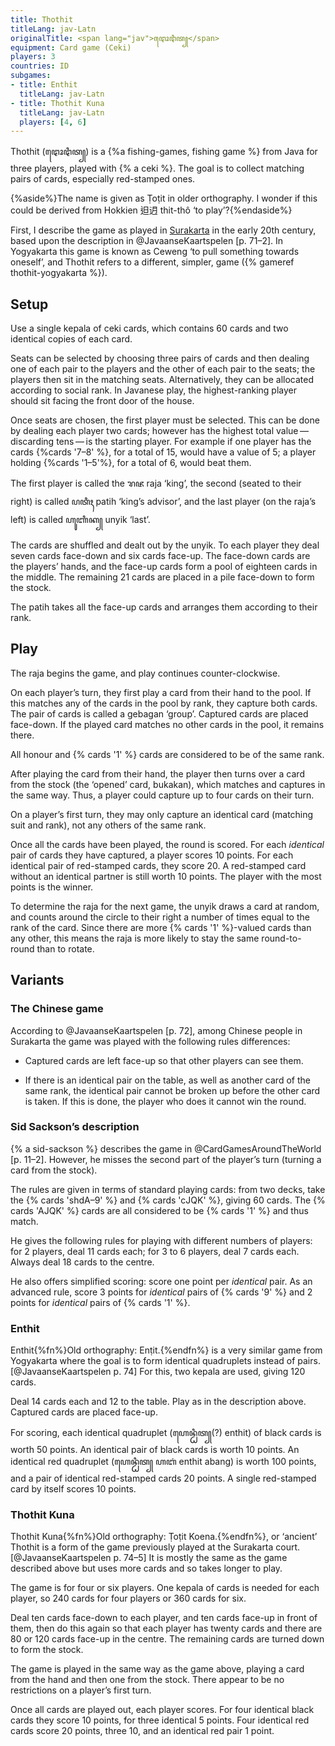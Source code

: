 ```yaml
---
title: Thothit
titleLang: jav-Latn
originalTitle: <span lang="jav">ꦛꦺꦴꦛꦶꦠ꧀</span>
equipment: Card game (Ceki)
players: 3
countries: ID
subgames:
- title: Enthit
  titleLang: jav-Latn
- title: Thothit Kuna
  titleLang: jav-Latn
  players: [4, 6]
---
```


<p class="lead">
<span lang="jav-Latn" class="noun aka">Thothit</span> (<span lang="jav" class="aka">ꦛꦺꦴꦛꦶꦠ꧀</span>) is a {%a fishing-games, fishing game %} from Java for three players,  played with {% a ceki %}. The goal is to collect matching pairs of cards, especially red-stamped ones.
</p>

{%aside%}The name is given as <span lang="jav-Latn" class="noun aka">Ṭoṭit</span> in older orthography. I wonder if this could be derived from Hokkien <span lang="nan">𨑨迌</span> <span lang="nan-Latn">thit-thô</span> ‘to play’?{%endaside%}

First, I describe the game as played in [Surakarta](https://en.wikipedia.org/wiki/Surakarta) in the early 20th century, based upon the description in @JavaanseKaartspelen [p. 71–2]. In Yogyakarta this game is known as <span lang="jav-Latn" class="noun aka">Ceweng</span> ‘to pull something towards oneself’, and <span lang="jav-Latn" class="noun">Thothit</span> refers to a different, simpler, game ({% gameref thothit-yogyakarta %}).

## Setup

Use a single <span lang="jav-Latn">kepala</span> of <span lang="jav-Latn">ceki</span> cards, which contains 60 cards and two identical copies of each card.

Seats can be selected by choosing three pairs of cards and then dealing one of each pair to the players and the other of each pair to the seats; the players then sit in the matching seats. Alternatively, they can be allocated according to social rank. In Javanese play, the highest-ranking player should sit facing the front door of the house.

Once seats are chosen, the first player must be selected. This can be done by dealing each player two cards; however has the highest total value — discarding tens — is the starting player. For example if one player has the cards {%cards '7–8' %}, for a total of 15, would have a value of 5; a player holding {%cards '1–5'%}, for a total of 6, would beat them.

The first player is called the <span lang="jav">ꦫꦗ</span> <span lang="jav-Latn">raja</span> ‘king’, the second (seated to their right) is called <span lang="jav">ꦥꦠꦶꦃ</span> <span lang="jav-Latn">patih</span> ‘king’s advisor’, and the last player (on the <span lang="jav-Latn">raja</span>’s left) is called <span lang="jav">ꦲꦸꦚꦶꦏ꧀</span> <span lang="jav-Latn">unyik</span> ‘last’.

The cards are shuffled and dealt out by the <span lang="jav-Latn">unyik</span>.  To each player they deal seven cards face-down and six cards face-up. The face-down cards are the players’ hands, and the face-up cards form a pool of eighteen cards in the middle. The remaining 21 cards are placed in a pile face-down to form the stock.

The <span lang="jav-Latn">patih</span> takes all the face-up cards and arranges them according to their rank.

## Play

The <span lang="jav-Latn">raja</span> begins the game, and play continues counter-clockwise.

On each player’s turn, they first play a card from their hand to the pool. If this matches any of the cards in the pool by rank, they capture both cards. The pair of cards is called a <span lang="jav-Latn">gebagan</span> ‘group’. Captured cards are placed face-down. If the played card matches no other cards in the pool, it remains there.

All honour and {% cards '1' %} cards are considered to be of the same rank.

After playing the card from their hand, the player then turns over a card from the stock (the ‘opened’ card, <span lang="jav-Latn">bukakan</span>), which matches and captures in the same way. Thus, a player could capture up to four cards on their turn.

On a player’s first turn, they may only capture an identical card (matching suit and rank), not any others of the same rank.

Once all the cards have been played, the round is scored. For each _identical_ pair of cards they have captured, a player scores 10 points. For each identical pair of red-stamped cards, they score 20. A red-stamped card without an identical partner is still worth 10 points. The player with the most points is the winner.

To determine the <span lang="jav-Latn">raja</span> for the next game, the <span lang="jav-Latn">unyik</span> draws a card at random, and counts around the circle to their right a number of times equal to the rank of the card. Since there are more {% cards '1' %}-valued cards than any other, this means the <span lang="jav-Latn">raja</span> is more likely to stay the same round-to-round than to rotate.

## Variants

### The Chinese game

According to @JavaanseKaartspelen [p. 72], among Chinese people in Surakarta the game was played with the following rules differences:

* Captured cards are left face-up so that other players can see them.

* If there is an identical pair on the table, as well as another card of the same
rank, the identical pair cannot be broken up before the other card is taken. If
this is done, the player who does it cannot win the round.

### Sid Sackson’s description

{% a sid-sackson %} describes the game in @CardGamesAroundTheWorld [p. 11–2].  However, he misses the second part of the player’s turn (turning a card from the stock).

The rules are given in terms of standard playing cards: from two decks, take the {% cards 'shdA–9' %} and {% cards 'cJQK' %}, giving 60 cards. The {% cards 'AJQK' %} cards are all considered to be {% cards '1' %} and thus match.

He gives the following rules for playing with different numbers of players: for 2 players, deal 11 cards each; for 3 to 6 players, deal 7 cards each. Always deal 18 cards to the centre.

He also offers simplified scoring: score one point per _identical_ pair. As an advanced rule, score 3 points for _identical_ pairs of {% cards '9' %} and 2 points for _identical_ pairs of {% cards '1' %}.

### <span lang="jav-Latn" class="noun aka">Enthit</span>

<span lang="jav-Latn" class="noun">Enthit</span>{%fn%}Old orthography: <span lang="jav-Latn" class="aka">Enṭit</span>.{%endfn%} is a very similar game from Yogyakarta where the goal is to form identical quadruplets instead of pairs.[@JavaanseKaartspelen p. 74] For this, two <span lang="jav-Latn">kepala</span> are used, giving 120 cards.

Deal 14 cards each and 12 to the table. Play as in the description above.  Captured cards are placed face-up.

For scoring, each identical quadruplet (<span lang="jav">ꦲꦺꦤ꧀ꦛꦶꦠ꧀</span>(?) <span lang="jav-Latn">enthit</span>) of black cards is worth 50 points. An identical pair of black cards is worth 10 points. An identical red quadruplet (<span lang="jav">ꦲꦺꦤ꧀ꦛꦶꦠ꧀ ꦲꦧꦁ</span> <span lang="jav-Latn">enthit abang</span>) is worth 100 points, and a pair of identical red-stamped cards 20 points. A single red-stamped card by itself scores 10 points.

### <span lang="jav-Latn" class="noun aka">Thothit Kuna</span>

<span lang="jav-Latn" class="noun">Thothit Kuna</span>{%fn%}Old orthography: <span lang="jav-Latn" class="aka">Ṭoṭit Koena</span>.{%endfn%}, or ‘ancient’ <span lang="jav-Latn" class="noun">Thothit</span> is a form of the game previously played at the Surakarta court.[@JavaanseKaartspelen p. 74–5] It is mostly the same as the game described above but uses more cards and so takes longer to play.

The game is for four or six players. One <span lang="ms">kepala</span> of cards is needed for each player, so 240 cards for four players or 360 cards for six.

Deal ten cards face-down to each player, and ten cards face-up in front of them, then do this again so that each player has twenty cards and there are 80 or 120 cards face-up in the centre. The remaining cards are turned down to form the stock.

The game is played in the same way as the game above, playing a card from the hand and then one from the stock. There appear to be no restrictions on a player’s first turn.

Once all cards are played out, each player scores. For four identical black cards they score 10 points, for three identical 5 points. Four identical red cards score 20 points, three 10, and an identical red pair 1 point.
